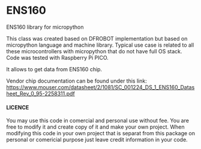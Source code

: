 # ENS160
ENS160 library for micropython

This class was created based on DFROBOT implementation but based on micropython language and machine library. Typical use case is related to all these microcontrollers with micropython that do not have full OS stack. Code was tested with Raspberry Pi PICO.

It allows to get data from ENS160 chip.

Vendor chip documentation can be found under this link:
https://www.mouser.com/datasheet/2/1081/SC_001224_DS_1_ENS160_Datasheet_Rev_0_95-2258311.pdf

#### LICENCE ####

You may use this code in comercial and personal use without fee. You are free to modify it and create copy of it and make your own project. When modifying this code in your own project that is separat from this package on personal or comericial purpose just leave credit information in your code.
